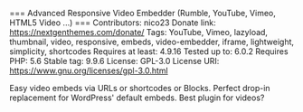 === Advanced Responsive Video Embedder (Rumble, YouTube, Vimeo, HTML5 Video ...) ===
Contributors: nico23
Donate link: https://nextgenthemes.com/donate/
Tags: YouTube, Vimeo, lazyload, thumbnail, video, responsive, embeds, video-embedder, iframe, lightweight, simplicity, shortcodes
Requires at least: 4.9.16
Tested up to: 6.0.2
Requires PHP: 5.6
Stable tag: 9.9.6
License: GPL-3.0
License URI: https://www.gnu.org/licenses/gpl-3.0.html

Easy video embeds via URLs or shortcodes or Blocks. Perfect drop-in replacement for WordPress' default embeds. Best plugin for videos?
